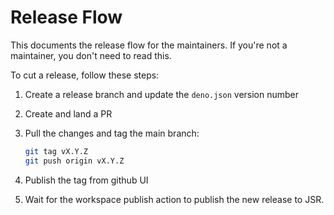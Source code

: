 # Release Flow

This documents the release flow for the maintainers. If you're not a maintainer,
you don't need to read this.

To cut a release, follow these steps:

1. Create a release branch and update the `deno.json` version number

2. Create and land a PR

3. Pull the changes and tag the main branch:

   ```sh
   git tag vX.Y.Z
   git push origin vX.Y.Z
   ```

4. Publish the tag from github UI

5. Wait for the workspace publish action to publish the new release to JSR.
